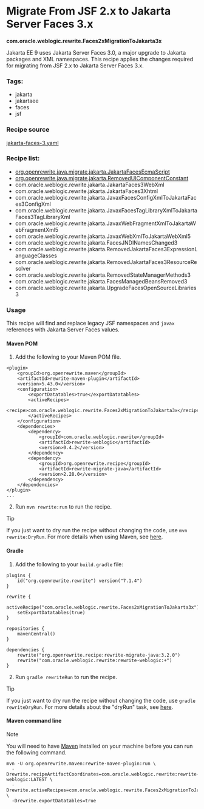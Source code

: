 # Migrate From JSF 2.x to Jakarta Server Faces 3.x
**com.oracle.weblogic.rewrite.Faces2xMigrationToJakarta3x**

Jakarta EE 9 uses Jakarta Server Faces 3.0, a major upgrade to Jakarta packages and XML namespaces. This recipe applies the changes required for migrating from JSF 2.x to Jakarta Server Faces 3.x.

### Tags:
- jakarta
- jakartaee
- faces
- jsf

### Recipe source

[jakarta-faces-3.yaml](https://github.com/oracle/rewrite-recipes/blob/main/rewrite-weblogic/src/main/resources/META-INF/rewrite/jakarta-faces-3.yaml)

### Recipe list:

- [org.openrewrite.java.migrate.jakarta.JakartaFacesEcmaScript](https://docs.openrewrite.org/recipes/java/migrate/jakarta/jakartafacesecmascript)
- [org.openrewrite.java.migrate.jakarta.RemovedUIComponentConstant](https://docs.openrewrite.org/recipes/java/migrate/jakarta/removeduicomponentconstant)
- com.oracle.weblogic.rewrite.jakarta.JakartaFaces3WebXml
- com.oracle.weblogic.rewrite.jakarta.JakartaFaces3Xhtml
- com.oracle.weblogic.rewrite.jakarta.JavaxFacesConfigXmlToJakartaFaces3ConfigXml
- com.oracle.weblogic.rewrite.jakarta.JavaxFacesTagLibraryXmlToJakartaFaces3TagLibraryXml
- com.oracle.weblogic.rewrite.jakarta.JavaxWebFragmentXmlToJakartaWebFragmentXml5
- com.oracle.weblogic.rewrite.jakarta.JavaxWebXmlToJakartaWebXml5
- com.oracle.weblogic.rewrite.jakarta.FacesJNDINamesChanged3
- com.oracle.weblogic.rewrite.jakarta.RemovedJakartaFaces3ExpressionLanguageClasses
- com.oracle.weblogic.rewrite.jakarta.RemovedJakartaFaces3ResourceResolver
- com.oracle.weblogic.rewrite.jakarta.RemovedStateManagerMethods3
- com.oracle.weblogic.rewrite.jakarta.FacesManagedBeansRemoved3
- com.oracle.weblogic.rewrite.jakarta.UpgradeFacesOpenSourceLibraries3

### Usage

This recipe will find and replace legacy JSF namespaces and `javax` references with Jakarta Server Faces values.

#### Maven POM

1. Add the following to your Maven POM file.
```
<plugin>
    <groupId>org.openrewrite.maven</groupId>
    <artifactId>rewrite-maven-plugin</artifactId>
    <version>5.43.0</version>
    <configuration>
        <exportDatatables>true</exportDatatables>
        <activeRecipes>
            <recipe>com.oracle.weblogic.rewrite.Faces2xMigrationToJakarta3x</recipe>
        </activeRecipes>
    </configuration>
    <dependencies>
        <dependency>
            <groupId>com.oracle.weblogic.rewrite</groupId>
            <artifactId>rewrite-weblogic</artifactId>
            <version>0.4.2</version>
        </dependency>
        <dependency>
            <groupId>org.openrewrite.recipe</groupId>
            <artifactId>rewrite-migrate-java</artifactId>
            <version>2.28.0</version>
        </dependency>
    </dependencies>
</plugin>
...
```
2. Run `mvn rewrite:run` to run the recipe.

> [!TIP]  
> If you just want to dry run the recipe without changing the code, use `mvn rewrite:DryRun`. For more details when using Maven, see [here](https://docs.openrewrite.org/reference/rewrite-maven-plugin).

#### Gradle

1. Add the following to your `build.gradle` file:

```
plugins {
    id("org.openrewrite.rewrite") version("7.1.4")
}

rewrite {
    activeRecipe("com.oracle.weblogic.rewrite.Faces2xMigrationToJakarta3x")
    setExportDatatables(true)
}

repositories {
    mavenCentral()
}

dependencies {
    rewrite("org.openrewrite.recipe:rewrite-migrate-java:3.2.0")
    rewrite("com.oracle.weblogic.rewrite:rewrite-weblogic:+")
}
```
2. Run `gradle rewriteRun` to run the recipe.

> [!TIP]  
> If you just want to dry run the recipe without changing the code, use `gradle rewriteDryRun`. For more details about the "dryRun" task, see [here](https://docs.openrewrite.org/reference/gradle-plugin-configuration#the-dryrun-task).

#### Maven command line

> [!NOTE]
> You will need to have [Maven](https://maven.apache.org/download.cgi) installed on your machine before you can run the following command.

```
mvn -U org.openrewrite.maven:rewrite-maven-plugin:run \
  -Drewrite.recipeArtifactCoordinates=com.oracle.weblogic.rewrite:rewrite-weblogic:LATEST \
  -Drewrite.activeRecipes=com.oracle.weblogic.rewrite.Faces2xMigrationToJakarta3x \
  -Drewrite.exportDatatables=true
  ```
